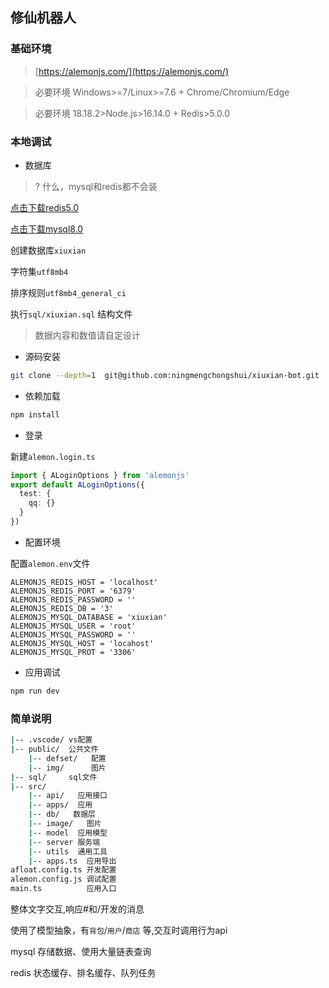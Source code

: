 ## 修仙机器人

### 基础环境

> [https://alemonjs.com/](https://alemonjs.com/)

> 必要环境 Windows>=7/Linux>=7.6 + Chrome/Chromium/Edge

> 必要环境 18.18.2>Node.js>16.14.0 + Redis>5.0.0

### 本地调试

- 数据库

> ? 什么，mysql和redis都不会装

[点击下载redis5.0](https://github.com/tporadowski/redis/releases)

[点击下载mysql8.0](https://www.mysql.com/)

创建数据库`xiuxian`

字符集`utf8mb4`

排序规则`utf8mb4_general_ci`

执行`sql/xiuxian.sql` 结构文件

> 数据内容和数值请自定设计

- 源码安装

```sh
git clone --depth=1  git@github.com:ningmengchongshui/xiuxian-bot.git
```

- 依赖加载

```sh
npm install
```

- 登录

新建`alemon.login.ts`

```ts
import { ALoginOptions } from 'alemonjs'
export default ALoginOptions({
  test: {
    qq: {}
  }
})
```

- 配置环境

配置`alemon.env`文件

```env
ALEMONJS_REDIS_HOST = 'localhost'
ALEMONJS_REDIS_PORT = '6379'
ALEMONJS_REDIS_PASSWORD = ''
ALEMONJS_REDIS_DB = '3'
ALEMONJS_MYSQL_DATABASE = 'xiuxian'
ALEMONJS_MYSQL_USER = 'root'
ALEMONJS_MYSQL_PASSWORD = ''
ALEMONJS_MYSQL_HOST = 'locahost'
ALEMONJS_MYSQL_PROT = '3306'
```

- 应用调试

```sh
npm run dev
```

### 简单说明

```sh
|-- .vscode/ vs配置
|-- public/  公共文件
    |-- defset/   配置
    |-- img/      图片
|-- sql/     sql文件
|-- src/
    |-- api/   应用接口
    |-- apps/  应用
    |-- db/   数据层
    |-- image/   图片
    |-- model  应用模型
    |-- server 服务端
    |-- utils  通用工具
    |-- apps.ts  应用导出
afloat.config.ts 开发配置
alemon.config.js 调试配置
main.ts          应用入口
```

整体文字交互,响应#和/开发的消息

使用了模型抽象，有`背包`/`用户`/`商店` 等,交互时调用行为api

mysql 存储数据、使用大量链表查询

redis 状态缓存、排名缓存、队列任务
